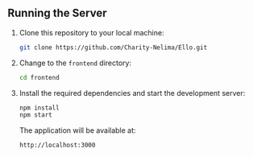 ## Running the Server

1. Clone this repository to your local machine:
    ```bash
    git clone https://github.com/Charity-Nelima/Ello.git
    ```


2. Change to the `frontend` directory:
    ```bash
    cd frontend
    ```

3. Install the required dependencies and start the development server:
    ```bash
    npm install
    npm start
    ```

    The application will be available at:
    ```
    http://localhost:3000
    ```



